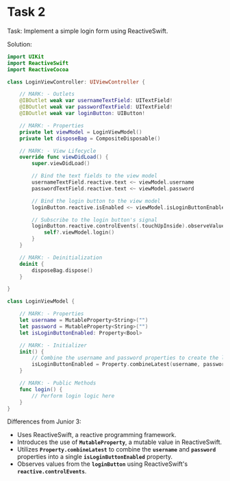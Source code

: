 # Task 2

Task: Implement a simple login form using ReactiveSwift.

Solution:

```swift
import UIKit
import ReactiveSwift
import ReactiveCocoa

class LoginViewController: UIViewController {

    // MARK: - Outlets
    @IBOutlet weak var usernameTextField: UITextField!
    @IBOutlet weak var passwordTextField: UITextField!
    @IBOutlet weak var loginButton: UIButton!

    // MARK: - Properties
    private let viewModel = LoginViewModel()
    private let disposeBag = CompositeDisposable()

    // MARK: - View Lifecycle
    override func viewDidLoad() {
        super.viewDidLoad()

        // Bind the text fields to the view model
        usernameTextField.reactive.text <~ viewModel.username
        passwordTextField.reactive.text <~ viewModel.password

        // Bind the login button to the view model
        loginButton.reactive.isEnabled <~ viewModel.isLoginButtonEnabled

        // Subscribe to the login button's signal
        loginButton.reactive.controlEvents(.touchUpInside).observeValues { [weak self] _ in
            self?.viewModel.login()
        }
    }

    // MARK: - Deinitialization
    deinit {
        disposeBag.dispose()
    }

}

class LoginViewModel {

    // MARK: - Properties
    let username = MutableProperty<String>("")
    let password = MutableProperty<String>("")
    let isLoginButtonEnabled: Property<Bool>

    // MARK: - Initializer
    init() {
        // Combine the username and password properties to create the login button enabled property
        isLoginButtonEnabled = Property.combineLatest(username, password).map { !$0.0.isEmpty && !$0.1.isEmpty }
    }

    // MARK: - Public Methods
    func login() {
        // Perform login logic here
    }
}
```

Differences from Junior 3:

-   Uses ReactiveSwift, a reactive programming framework.
-   Introduces the use of **`MutableProperty`**, a mutable value in
    ReactiveSwift.
-   Utilizes **`Property.combineLatest`** to combine the **`username`** and
    **`password`** properties into a single **`isLoginButtonEnabled`** property.
-   Observes values from the **`loginButton`** using ReactiveSwift's
    **`reactive.controlEvents`**.
